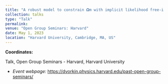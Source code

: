 ```yaml
---
title: "A robust model to constrain 𝛀m with implicit likelihood free-inference"
collection: talks
type: "Talk"
permalink:
venue: "Open Group Seminars: Harvard"
date: May 1, 2023
location: "Harvard University, Cambridge, MA, US"
---
```


**Coordinates:**

Talk, Open Group Seminars - Harvard, Harvard University

* _Event webpage:_ https://dvorkin.physics.harvard.edu/past-open-group-seminars/

